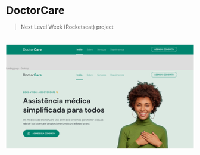 # DoctorCare

> Next Level Week (Rocketseat) project

<h1 align="center">
    <img src="./assets/home.png" alt="home screen">
</h1>